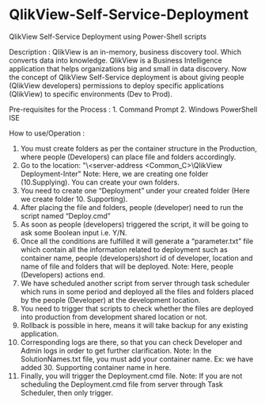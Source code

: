 # QlikView-Self-Service-Deployment
QlikView Self-Service Deployment using Power-Shell scripts

Description : QlikView is an in-memory, business discovery tool. Which converts data into knowledge. QlikView is a Business Intelligence                  application that helps organizations big and small in data discovery. Now the concept of QlikView Self-Service deployment is                about giving people (QlikView developers) permissions to deploy specific applications (QlikView) to specific environments                  (Dev to Prod).

Pre-requisites for the Process :
	1. Command Prompt 
	2. Windows PowerShell ISE

How to use/Operation : 
  1. 	You must create folders as per the container structure in the Production, where people (Developers) can place file and folders              accordingly.
  2. Go to the location: "\\<server-address \<Common_C>\QlikView Deployment-Inter"
        Note: Here, we are creating one folder (10.Supplying). You can create your own folders.
  3. You need to create one “Deployment” under your created folder (Here we create folder 10. Supporting).
  4. After placing the file and folders, people (developer) need to run the script named “Deploy.cmd” 
  5. As soon as people (developers) triggered the script, it will be going to ask some Boolean input i.e. Y/N. 
  6. Once all the conditions are fulfilled it will generate a “parameter.txt” file which contain all the information related to deployment      such as container name, people (developers)short id of developer, location and name of file and folders that will be deployed.
        Note: Here, people (Developers) actions end. 
  7. We have scheduled another script from server through task scheduler which runs in some period and deployed all the files and folders        placed by the people (Developer) at the development location. 
  8. You need to trigger that scripts to check whether the files are deployed into production from development shared location or not.
  9.	Rollback is possible in here, means it will take backup for any existing application.
  10.	Corresponding logs are there, so that you can check Developer and Admin logs in order to get further clarification.
        Note: In the SolutionNames.txt file, you must add your container name. Ex: we have added 30. Supporting container name in here.
  11.	Finally, you will trigger the Deployment.cmd file.
        Note: If you are not scheduling the Deployment.cmd file from server through Task Scheduler, then only trigger.
